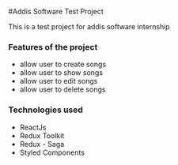 #Addis Software Test Project

This is a test project for addis software internship

### Features of the project

- allow user to create songs
- allow user to show songs
- allow user to edit songs
- allow user to delete songs

### Technologies used

- ReactJs
- Redux Toolkit
- Redux - Saga
- Styled Components
